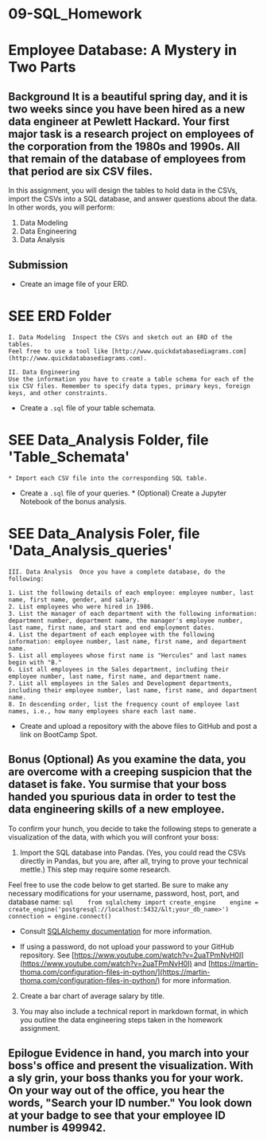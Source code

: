 # 09-SQL_Homework
# Employee Database: A Mystery in Two Parts

## Background  It is a beautiful spring day, and it is two weeks since you have been hired as a new data engineer at Pewlett Hackard. Your first major task is a research project on employees of the corporation from the 1980s and 1990s. All that remain of the database of employees from that period are six CSV files.  

In this assignment, you will design the tables to hold data in the CSVs, import the CSVs into a SQL database, and answer questions about the data. In other words, you will perform:  

1. Data Modeling  
2. Data Engineering  
3. Data Analysis 
 
## Submission  

* Create an image file of your ERD.  
# SEE ERD Folder
    I. Data Modeling  Inspect the CSVs and sketch out an ERD of the tables. 
    Feel free to use a tool like [http://www.quickdatabasediagrams.com](http://www.quickdatabasediagrams.com).  

    II. Data Engineering  
    Use the information you have to create a table schema for each of the six CSV files. Remember to specify data types, primary keys, foreign keys, and other constraints. 


* Create a `.sql` file of your table schemata. 
# SEE Data_Analysis Folder, file  'Table_Schemata'
    * Import each CSV file into the corresponding SQL table. 


* Create a `.sql` file of your queries.  * (Optional) Create a Jupyter Notebook of the bonus analysis. 
 # SEE Data_Analysis Foler, file 'Data_Analysis_queries'
    III. Data Analysis  Once you have a complete database, do the following:  

    1. List the following details of each employee: employee number, last name, first name, gender, and salary.  
    2. List employees who were hired in 1986.  
    3. List the manager of each department with the following information: department number, department name, the manager's employee number, last name, first name, and start and end employment dates.  
    4. List the department of each employee with the following information: employee number, last name, first name, and department name.  
    5. List all employees whose first name is "Hercules" and last names begin with "B."  
    6. List all employees in the Sales department, including their employee number, last name, first name, and department name.  
    7. List all employees in the Sales and Development departments, including their employee number, last name, first name, and department name.  
    8. In descending order, list the frequency count of employee last names, i.e., how many employees share each last name.


* Create and upload a repository with the above files to GitHub and post a link on BootCamp Spot.



## Bonus (Optional)  As you examine the data, you are overcome with a creeping suspicion that the dataset is fake. You surmise that your boss handed you spurious data in order to test the data engineering skills of a new employee. 

To confirm your hunch, you decide to take the following steps to generate a visualization of the data, with which you will confront your boss:  
1. Import the SQL database into Pandas. (Yes, you could read the CSVs directly in Pandas, but you are, after all, trying to prove your technical mettle.) This step may require some research. 

Feel free to use the code below to get started. Be sure to make any necessary modifications for your username, password, host, port, and database name:     ```sql    from sqlalchemy import create_engine    engine = create_engine('postgresql://localhost:5432/&lt;your_db_name>')    connection = engine.connect()    ```  

* Consult [SQLAlchemy documentation](https://docs.sqlalchemy.org/en/latest/core/engines.html#postgresql) for more information.  

* If using a password, do not upload your password to your GitHub repository. See [https://www.youtube.com/watch?v=2uaTPmNvH0I](https://www.youtube.com/watch?v=2uaTPmNvH0I) and [https://martin-thoma.com/configuration-files-in-python/](https://martin-thoma.com/configuration-files-in-python/) for more information.  

2. Create a bar chart of average salary by title.  

3. You may also include a technical report in markdown format, in which you outline the data engineering steps taken in the homework assignment.  

## Epilogue  Evidence in hand, you march into your boss's office and present the visualization. With a sly grin, your boss thanks you for your work. On your way out of the office, you hear the words, "Search your ID number." You look down at your badge to see that your employee ID number is 499942.